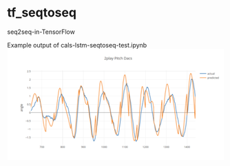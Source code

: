 
# tf_seqtoseq
seq2seq-in-TensorFlow

Example output of cals-lstm-seqtoseq-test.ipynb
![](./lstm_pitch_dacs_predicitons_vs_actual.png)
